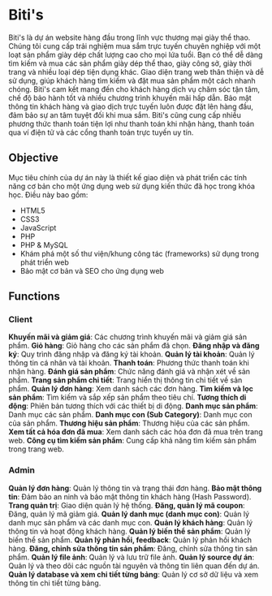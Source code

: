 # Biti's

Biti's là dự án website hàng đầu trong lĩnh vực thương mại giày thể thao. Chúng tôi cung cấp trải nghiệm mua sắm trực tuyến chuyên nghiệp với một loạt sản phẩm giày dép chất lượng cao cho mọi lứa tuổi. Bạn có thể dễ dàng tìm kiếm và mua các sản phẩm giày dép thể thao, giày công sở, giày thời trang và nhiều loại dép tiện dụng khác. Giao diện trang web thân thiện và dễ sử dụng, giúp khách hàng tìm kiếm và đặt mua sản phẩm một cách nhanh chóng. Biti's cam kết mang đến cho khách hàng dịch vụ chăm sóc tận tâm, chế độ bảo hành tốt và nhiều chương trình khuyến mãi hấp dẫn. Bảo mật thông tin khách hàng và giao dịch trực tuyến luôn được đặt lên hàng đầu, đảm bảo sự an tâm tuyệt đối khi mua sắm. Biti's cũng cung cấp nhiều phương thức thanh toán tiện lợi như thanh toán khi nhận hàng, thanh toán qua ví điện tử và các cổng thanh toán trực tuyến uy tín.

## Objective

Mục tiêu chính của dự án này là thiết kế giao diện và phát triển các tính năng cơ bản cho một ứng dụng web sử dụng kiến thức đã học trong khóa học. Điều này bao gồm:

* HTML5
* CSS3
* JavaScript
* PHP
* PHP & MySQL
* Khám phá một số thư viện/khung công tác (frameworks) sử dụng trong phát triển web
* Bảo mật cơ bản và SEO cho ứng dụng web

## Functions

### Client
**Khuyến mãi và giảm giá**: Các chương trình khuyến mãi và giảm giá sản phẩm.
**Giỏ hàng**: Giỏ hàng cho các sản phẩm đã chọn.
**Đăng nhập và đăng ký**: Quy trình đăng nhập và đăng ký tài khoản.
**Quản lý tài khoản**: Quản lý thông tin cá nhân và tài khoản.
**Thanh toán**: Phương thức thanh toán khi nhận hàng.
**Đánh giá sản phẩm**: Chức năng đánh giá và nhận xét về sản phẩm.
**Trang sản phẩm chi tiết**: Trang hiển thị thông tin chi tiết về sản phẩm.
**Quản lý đơn hàng**: Xem danh sách các đơn hàng.
**Tìm kiếm và lọc sản phẩm**: Tìm kiếm và sắp xếp sản phẩm theo tiêu chí.
**Tương thích di động**: Phiên bản tương thích với các thiết bị di động.
**Danh mục sản phẩm**: Danh mục các sản phẩm.
**Danh mục con (Sub Category)**: Danh mục con của sản phẩm.
**Thương hiệu sản phẩm**: Thương hiệu của các sản phẩm.
**Xem tất cả hóa đơn đã mua**: Xem danh sách các hóa đơn đã mua trên trang web.
**Công cụ tìm kiếm sản phẩm**: Cung cấp khả năng tìm kiếm sản phẩm trong trang web.




### Admin
**Quản lý đơn hàng**: Quản lý thông tin và trạng thái đơn hàng.
**Bảo mật thông tin**: Đảm bảo an ninh và bảo mật thông tin khách hàng (Hash Password).
**Trang quản trị**: Giao diện quản lý hệ thống.
**Đăng, quản lý mã coupon**: Đăng, quản lý mã giảm giá.
**Quản lý danh mục (danh mục con)**: Quản lý danh mục sản phẩm và các danh mục con.
**Quản lý khách hàng**: Quản lý thông tin và hoạt động khách hàng.
**Quản lý biến thể sản phẩm**: Quản lý biến thể sản phẩm.
**Quản lý phản hồi, feedback**: Quản lý phản hồi khách hàng.
**Đăng, chỉnh sửa thông tin sản phẩm**: Đăng, chỉnh sửa thông tin sản phẩm.
**Quản lý file ảnh**: Quản lý và lưu trữ file ảnh.
**Quản lý source dự án**: Quản lý và theo dõi các nguồn tài nguyên và thông tin liên quan đến dự án.
**Quản lý database và xem chi tiết từng bảng**: Quản lý cơ sở dữ liệu và xem thông tin chi tiết từng bảng.


